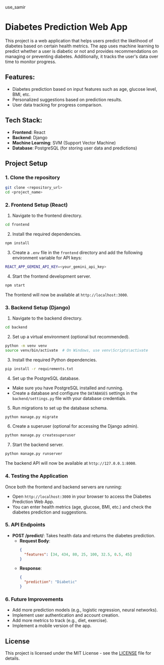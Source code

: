 use_samir
# Diabetes Prediction Web App

This project is a web application that helps users predict the likelihood of diabetes based on certain health metrics. The app uses machine learning to predict whether a user is diabetic or not and provides recommendations on managing or preventing diabetes. Additionally, it tracks the user's data over time to monitor progress.

## Features:
- Diabetes prediction based on input features such as age, glucose level, BMI, etc.
- Personalized suggestions based on prediction results.
- User data tracking for progress comparison.

## Tech Stack:
- **Frontend**: React
- **Backend**: Django
- **Machine Learning**: SVM (Support Vector Machine)
- **Database**: PostgreSQL (for storing user data and predictions)

## Project Setup

### 1. Clone the repository

```bash
git clone <repository_url>
cd <project_name>
```

### 2. Frontend Setup (React)

1. Navigate to the frontend directory.

```bash
cd frontend
```

2. Install the required dependencies.

```bash
npm install
```

3. Create a `.env` file in the `frontend` directory and add the following environment variable for API keys:

```bash
REACT_APP_GEMINI_API_KEY=<your_gemini_api_key>
```

4. Start the frontend development server.

```bash
npm start
```

The frontend will now be available at `http://localhost:3000`.

### 3. Backend Setup (Django)

1. Navigate to the backend directory.

```bash
cd backend
```

2. Set up a virtual environment (optional but recommended).

```bash
python -m venv venv
source venv/bin/activate  # On Windows, use venv\Scripts\activate
```

3. Install the required Python dependencies.

```bash
pip install -r requirements.txt
```

4. Set up the PostgreSQL database.

- Make sure you have PostgreSQL installed and running.
- Create a database and configure the `DATABASES` settings in the `backend/settings.py` file with your database credentials.

5. Run migrations to set up the database schema.

```bash
python manage.py migrate
```

6. Create a superuser (optional for accessing the Django admin).

```bash
python manage.py createsuperuser
```

7. Start the backend server.

```bash
python manage.py runserver
```

The backend API will now be available at `http://127.0.0.1:8000`.

### 4. Testing the Application

Once both the frontend and backend servers are running:

- Open `http://localhost:3000` in your browser to access the Diabetes Prediction Web App.
- You can enter health metrics (age, glucose, BMI, etc.) and check the diabetes prediction and suggestions.

### 5. API Endpoints

- **POST /predict/**: Takes health data and returns the diabetes prediction.
  - **Request Body**: 
    ```json
    {
      "features": [34, 434, 80, 25, 100, 32.5, 0.5, 45]
    }
    ```
  - **Response**: 
    ```json
    {
      "prediction": "Diabetic"
    }
    ```

### 6. Future Improvements

- Add more prediction models (e.g., logistic regression, neural networks).
- Implement user authentication and account creation.
- Add more metrics to track (e.g., diet, exercise).
- Implement a mobile version of the app.

## License

This project is licensed under the MIT License - see the [LICENSE](LICENSE) file for details.
